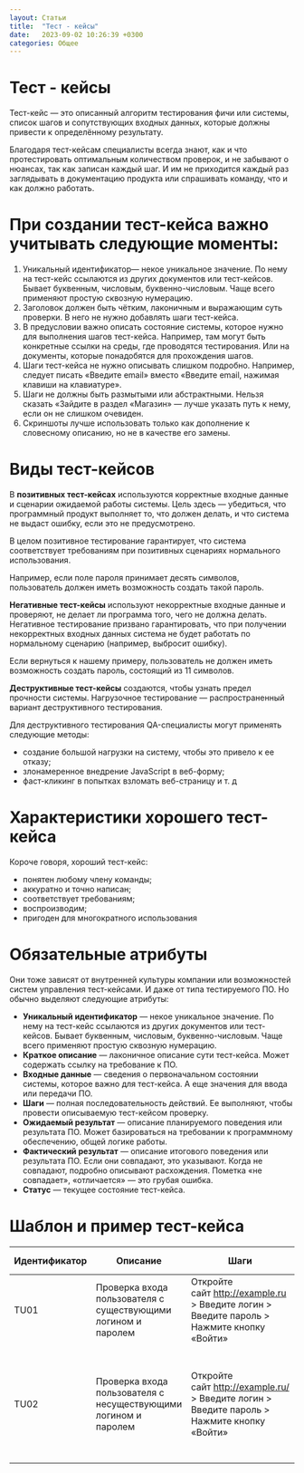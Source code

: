 ```yaml
---
layout: Статьи
title:  "Тест - кейсы"
date:   2023-09-02 10:26:39 +0300
categories: Общее
---
```

# Тест - кейсы

Тест-кейс — это описанный алгоритм тестирования фичи или системы, список шагов и сопутствующих входных данных, которые должны привести к определённому результату.

Благодаря тест-кейсам специалисты всегда знают, как и что протестировать оптимальным количеством проверок, и не забывают о нюансах, так как записан каждый шаг. И им не приходится каждый раз заглядывать в документацию продукта или спрашивать команду, что и как должно работать.

# При создании тест-кейса важно учитывать следующие моменты:

1. Уникальный идентификатор— некое уникальное значение. По нему на тест-кейс ссылаются из других документов или тест-кейсов. Бывает буквенным, числовым, буквенно-числовым. Чаще всего применяют простую сквозную нумерацию.
2. Заголовок должен быть чётким, лаконичным и выражающим суть проверки. В него не нужно добавлять шаги тест-кейса.
3. В предусловии важно описать состояние системы, которое нужно для выполнения шагов тест-кейса. Например, там могут быть конкретные ссылки на среды, где проводятся тестирования. Или на документы, которые понадобятся для прохождения шагов.
4. Шаги тест-кейса не нужно описывать слишком подробно. Например, следует писать «Введите email» вместо «Введите email, нажимая клавиши на клавиатуре».
5. Шаги не должны быть размытыми или абстрактными. Нельзя сказать «Зайдите в раздел «Магазин» — лучше указать путь к нему, если он не слишком очевиден.
6. Скриншоты лучше использовать только как дополнение к словесному описанию, но не в качестве его замены.

# Виды тест-кейсов

В **позитивных тест-кейсах** используются корректные входные данные и сценарии ожидаемой работы системы. Цель здесь — убедиться, что программный продукт выполняет то, что должен делать, и что система не выдаст ошибку, если это не предусмотрено.

В целом позитивное тестирование гарантирует, что система соответствует требованиям при позитивных сценариях нормального использования.

Например, если поле пароля принимает десять символов, пользователь должен иметь возможность создать такой пароль.

**Негативные тест-кейсы** используют некорректные входные данные и проверяют, не делает ли программа того, чего не должна делать. Негативное тестирование призвано гарантировать, что при получении некорректных входных данных система не будет работать по нормальному сценарию (например, выбросит ошибку).

Если вернуться к нашему примеру, пользователь не должен иметь возможность создать пароль, состоящий из 11 символов.

**Деструктивные тест-кейсы** создаются, чтобы узнать предел прочности системы. Нагрузочное тестирование — распространенный вариант деструктивного тестирования.

Для деструктивного тестирования QA-специалисты могут применять следующие методы:

- создание большой нагрузки на систему, чтобы это привело к ее отказу;
- злонамеренное внедрение JavaScript в веб-форму;
- фаст-кликинг в попытках взломать веб-страницу и т. д

# ****Характеристики хорошего тест-кейса****

Короче говоря, хороший тест-кейс:

- понятен любому члену команды;
- аккуратно и точно написан;
- соответствует требованиям;
- воспроизводим;
- пригоден для многократного использования

# Обязательные атрибуты

Они тоже зависят от внутренней культуры компании или возможностей систем управления тест-кейсами. И даже от типа тестируемого ПО. Но обычно выделяют следующие атрибуты:

- **Уникальный идентификатор** — некое уникальное значение. По нему на тест-кейс ссылаются из других документов или тест-кейсов. Бывает буквенным, числовым, буквенно-числовым. Чаще всего применяют простую сквозную нумерацию.
- **Краткое описание** — лаконичное описание сути тест-кейса. Может содержать ссылку на требование к ПО.
- **Входные данные** — сведения о первоначальном состоянии системы, которое важно для тест-кейса. А еще значения для ввода или передачи ПО.
- **Шаги** — полная последовательность действий. Ее выполняют, чтобы провести описываемую тест-кейсом проверку.
- **Ожидаемый результат** — описание планируемого поведения или результата ПО. Может базироваться на требовании к программному обеспечению, общей логике работы.
- **Фактический результат** — описание итогового поведения или результата ПО. Если они совпадают, это указывают. Когда не совпадают, подробно описывают расхождения. Пометка «не совпадает», «отличается» — это грубая ошибка.
- **Статус** — текущее состояние тест-кейса.

# Шаблон и пример тест-кейса

| Идентификатор | Описание | Шаги | Входные данные | Ожидаемые результаты | Фактические результаты | Статус |
| --- | --- | --- | --- | --- | --- | --- |
| TU01 | Проверка входа пользователя с существующими логином и паролем | Откройте сайт http://example.ru > Введите логин > Введите пароль > Нажмите кнопку «Войти» | Логин = user99 Пароль = pass99 | Пользователь должен попасть на главную страницу | Как ожидали | Пройден успешно |
| TU02 | Проверка входа пользователя с несуществующими логином и паролем | Откройте сайт http://example.ru/ > Введите логин > Введите пароль > Нажмите кнопку «Войти» | Логин = user99 Пароль = badlass99 | Пользователь должен остаться на странице логина. Появится сообщение «Неверные логин или пароль» | Как ожидали | Пройден успешно |